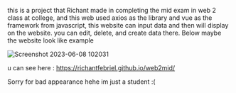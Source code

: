 this is a project that Richant made in completing the mid exam in web 2 class at college, and this web used axios as the library and vue as the framework from javascript, this website can input data and then will display on the website. you can edit, delete, and create data there. Below maybe the website look like example

![Screenshot 2023-06-08 102031](https://github.com/richantfebriel/web2/assets/94831343/1a3c6759-8572-41b1-a38e-69638cb905ef)

u can see here : https://richantfebriel.github.io/web2mid/

Sorry for bad appearance hehe im just a student :(
